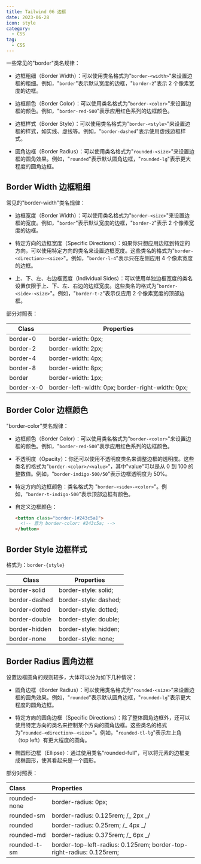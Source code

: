 ```yaml
---
title: Tailwind 06 边框
date: 2023-06-28
icon: style
category:
  - CSS
tag:
  - CSS
---
```


一些常见的"border"类名规律：

- 边框粗细（Border Width）：可以使用类名格式为"`border-<width>`"来设置边框的粗细。例如，"`border`"表示默认宽度的边框，"`border-2`"表示 2 个像素宽度的边框。

- 边框颜色（Border Color）：可以使用类名格式为"`border-<color>`"来设置边框的颜色。例如，"`border-red-500`"表示应用红色系列的边框颜色。

- 边框样式（Border Style）：可以使用类名格式为"`border-<style>`"来设置边框的样式，如实线、虚线等。例如，"`border-dashed`"表示使用虚线边框样式。

- 圆角边框（Border Radius）：可以使用类名格式为"`rounded-<size>`"来设置边框的圆角效果。例如，"`rounded`"表示默认圆角边框，"`rounded-lg`"表示更大程度的圆角边框。

## Border Width 边框粗细

常见的"border-width"类名规律：

- 边框宽度（Border Width）：可以使用类名格式为"`border-<size>`"来设置边框的宽度。例如，"`border`"表示默认宽度的边框，"`border-2`"表示 2 个像素宽度的边框。

- 特定方向的边框宽度（Specific Directions）：如果你只想应用边框到特定的方向，可以使用特定方向的类名来设置边框宽度。这些类名的格式为"`border-<direction>-<size>`"。例如，"`border-l-4`"表示只在左侧应用 4 个像素宽度的边框。

- 上、下、左、右边框宽度（Individual Sides）：可以使用单独边框宽度的类名设置仅限于上、下、左、右边的边框宽度。这些类名的格式为"`border-<side>-<size>`"。例如，"`border-t-2`"表示仅应用 2 个像素宽度的顶部边框。

部分对照表：

| Class      | Properties                                       |
| ---------- | ------------------------------------------------ |
| border-0   | border-width: 0px;                               |
| border-2   | border-width: 2px;                               |
| border-4   | border-width: 4px;                               |
| border-8   | border-width: 8px;                               |
| border     | border-width: 1px;                               |
| border-x-0 | border-left-width: 0px; border-right-width: 0px; |

## Border Color 边框颜色

"border-color"类名规律：

- 边框颜色（Border Color）：可以使用类名格式为"`border-<color>`"来设置边框的颜色。例如，"`border-red-500`"表示应用红色系列的边框颜色。

- 不透明度（Opacity）：你还可以使用不透明度类名来调整边框的透明度。这些类名的格式为"`border-<color>/<value>`"，其中"value"可以是从 0 到 100 的整数值。例如，"`border-indigo-500/50`"表示边框透明度为 50%。

- 特定方向的边框颜色：类名格式为 "`border-<side>-<color>`"。例如，“`border-t-indigo-500`”表示顶部边框有颜色。

- 自定义边框颜色：

  ```html
  <button class="border-[#243c5a]">
    <!-- 意为 border-color: #243c5a; -->
  </button>
  ```

## Border Style 边框样式

格式为：`border-{style}`

| Class         | Properties            |
| ------------- | --------------------- |
| border-solid  | border-style: solid;  |
| border-dashed | border-style: dashed; |
| border-dotted | border-style: dotted; |
| border-double | border-style: double; |
| border-hidden | border-style: hidden; |
| border-none   | border-style: none;   |

## Border Radius 圆角边框

设置边框圆角的规则较多，大体可以分为如下几种情况：

- 圆角边框（Border Radius）：可以使用类名格式为"`rounded-<size>`"来设置边框的圆角效果。例如，"`rounded`"表示默认圆角边框，"`rounded-lg`"表示更大程度的圆角边框。

- 特定方向的圆角边框（Specific Directions）：除了整体圆角边框外，还可以使用特定方向的类名来控制某个方向的圆角边框。这些类名的格式为"`rounded-<direction>-<size>`"。例如，"`rounded-tl-lg`"表示左上角（top left）有更大程度的圆角。

- 椭圆形边框（Ellipse）：通过使用类名"rounded-full"，可以将元素的边框变成椭圆形，使其看起来是一个圆形。

部分对照表：

| Class        | Properties                                                           |
| :----------- | :------------------------------------------------------------------- |
| rounded-none | border-radius: 0px;                                                  |
| rounded-sm   | border-radius: 0.125rem; /_ 2px _/                                   |
| rounded      | border-radius: 0.25rem; /_ 4px _/                                    |
| rounded-md   | border-radius: 0.375rem; /_ 6px _/                                   |
| rounded-t-sm | border-top-left-radius: 0.125rem; border-top-right-radius: 0.125rem; |
